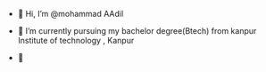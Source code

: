 - 👋 Hi, I’m @mohammad AAdil

- 🌱 I’m currently pursuing my bachelor degree(Btech) from kanpur Institute of technology , Kanpur
- 💞️  

<!---
moaadil304/moaadil304 is a ✨ special ✨ repository because its `README.md` (this file) appears on your GitHub profile.
You can click the Preview link to take a look at your changes.
--->
